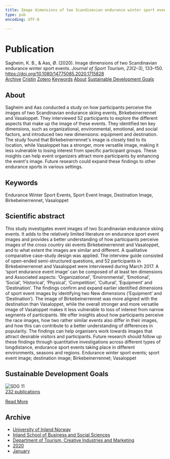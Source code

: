 ```yaml
---
title: Image dimensions of two Scandinavian endurance winter sport events
type: pub
encoding: UTF-8

---
```

<h1>Publication</h1>
<article id="csl-bib-container-JLSXT2YJ" class="csl-bib-container">
  <div class="csl-bib-body"> <div class="csl-entry">Sagheim, K. B., &#38; Aas, Ø. (2020). Image dimensions of two Scandinavian endurance winter sport events. <i>Journal of Sport Tourism</i>, <i>23</i>(2–3), 133–150. <a href="https://doi.org/10.1080/14775085.2020.1715828">https://doi.org/10.1080/14775085.2020.1715828</a></div> </div>
  <div class="csl-bib-buttons">
    <a href="#taxonomy-article-JLSXT2YJ" alt="archive" class="csl-bib-button">Archive</a>
    <a href="https://app.cristin.no/results/show.jsf?id=1783299" alt="Cristin" class="csl-bib-button">Cristin</a>
    <a href="http://zotero.org/groups/5881554/items/JLSXT2YJ" alt="Zotero" class="csl-bib-button">Zotero</a>
    <a href="#keywords-article-JLSXT2YJ" alt="keywords" class="csl-bib-button">Keywords</a>
    <a href="#about-article-JLSXT2YJ" alt="about_pub" class="csl-bib-button">About</a>
    <a href="#sdg-article-JLSXT2YJ" alt="sdg" class="csl-bib-button">Sustainable Development Goals</a>
  </div>
  <div id="csl-bib-meta-container-JLSXT2YJ"></div>
</article>
<div id="csl-bib-meta-JLSXT2YJ" class="csl-bib-meta">
  <article id="about-article-JLSXT2YJ" class="about_pub-article">
    <h1>About</h1>
    Sagheim and Aas conducted a study on how participants perceive the images of two Scandinavian endurance skiing events, Birkebeinerrennet and Vasaloppet. They interviewed 52 participants to explore the different aspects that make up the image of these events. They identified ten key dimensions, such as organizational, environmental, emotional, and social factors, and introduced two new dimensions: equipment and destination. The study found that Birkebeinerrennet's image is closely tied to its location, while Vasaloppet has a stronger, more versatile image, making it less vulnerable to losing interest from specific participant groups. These insights can help event organizers attract more participants by enhancing the event's image. Future research could expand these findings to other endurance sports in various settings.
  </article>
  <article id="keywords-article-JLSXT2YJ" class="keywords-article">
    <h1>Keywords</h1>
    Endurance Winter Sport Events, Sport Event Image, Destination Image, Birkebeinerrennet, Vasaloppet
  </article>
  <article id="abstract-article-JLSXT2YJ" class="abstract-article">
    <h1>Scientific abstract</h1>
    This study investigates event images of two Scandinavian 
endurance skiing events. It adds to the relatively limited literature on endurance sport event images and provides a better understanding of how participants perceive images of the cross country ski events Birkebeinerrennet and Vasaloppet, and to what extent the images are similar and different. A qualitative comparative case-study design was applied. The interview guide consisted of open-ended semi-structured questions, and 52 participants in Birkebeinerrennet and Vasaloppet were interviewed during March 2017. A ‘sport endurance event image’ can be composed of at least ten dimensions and Associated aspects: ‘Organizational’, ‘Environmental’, ‘Emotional’, ‘Social’, 
‘Historical’, ‘Physical’, ‘Competition’, ‘Cultural’, ‘Equipment’ and ‘Destination’. The findings confirm and expand earlier identified dimensions of sport event images by identifying two New dimensions (‘Equipment’ and ‘Destination’). The image of Birkebeinerrennet was more aligned with the destination than Vasaloppet, while the overall stronger and more versatile image of Vasaloppet makes it less vulnerable to loss of interest from narrow 
segments of participants. We offer insights about how participants perceive the race images, how two rather similar events also differ in their images, and how this can contribute to a better understanding of differences in popularity. The findings can help organisers work towards images that attract desirable visitors and participants. Future research should follow up these findings through quantitative investigations across different types of longdistance, endurance sport events taking place in different environments, seasons and regions. 
Endurance winter sport 
events; sport event image; 
destination image; 
Birkebeinerrennet; 
Vasaloppet
  </article>
  <article id="sdg-article-JLSXT2YJ" class="sdg-article">
    <h1>Sustainable Development Goals</h1>
    <div class="sdg-container"><div id="sdg11" class="sdg">
        <img src="{{< params subfolder >}}images/sdg/sdg11_en.png" class="image" alt="SDG 11">
        <div class="sdg-overlay">
          <a href="{{< params subfolder >}}en/archive/?sdg=11#archive" class="sdg-publication-count"><span>232</span> publications</a>
          <p><a href="https://sdgs.un.org/goals/goal11" class="sdg-read-more">Read More</a></p>
        </div>
      </div></div>
  </article>
  <article id="taxonomy-article-JLSXT2YJ" class="taxonomy-article">
    <h1>Archive</h1>
    <ul>
      <li><a href="{{< params subfolder >}}en/archive/?key=3DCRN523">University of Inland Norway</a></li>
      <li><a href="{{< params subfolder >}}en/archive/?key=DU8Q9LN9">Inland School of Business and Social Sciences</a></li>
      <li><a href="{{< params subfolder >}}en/archive/?key=HTIZLGPZ">Department of Tourism, Creative Industries and Marketing</a></li>
      <li><a href="{{< params subfolder >}}en/archive/?key=6V8B4IYP">2020</a></li>
      <li><a href="{{< params subfolder >}}en/archive/?key=FE74R9GF">January</a></li>
    </ul>
  </article>
</div>

